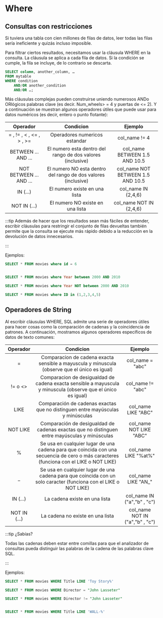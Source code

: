 # Where
## Consultas con restricciones

Si tuviera una tabla con cien millones de filas de datos, leer todas las filas sería ineficiente y quizás incluso imposible.

Para filtrar ciertos resultados, necesitamos usar la cláusula WHERE en la consulta. La cláusula se aplica a cada fila de datos. Si la condición se cumple, la fila se incluye, de lo contrario se descarta.

```sql
SELECT column, another_column, …
FROM mytable
WHERE condition
    AND/OR another_condition
    AND/OR …;
```

Más cláusulas complejas pueden construirse uniendo numerosos ANDo ORlógicos palabras clave (es decir. Num_wheels> = 4 y puertas de <= 2). Y a continuación se muestran algunos operadores útiles que puede usar para datos numéricos (es decir, entero o punto flotante):

| Operador      | Condicion     | Ejemplo  |
| :-------------: |:-------------:| :-----:   |
| = , != , < , <= , > , >=      | Operadores numericos estandar | col_name != 4    |
| BETWEEN ... AND ...      | El  numero esta dentro del rango de dos valores (inclusive)      |   col_name BETWEEN 1.5 AND 10.5    |
| NOT BETWEEN ... AND ... | El  numero NO esta dentro del rango de dos valores (inclusive)    |    col_name  NOT BETWEEN 1.5 AND 10.5    |
| IN (...) | El numero existe en una lista      |    col_name IN (2,4,6)    |
| NOT IN (...) | El numero NO existe en una lista      |     col_name NOT IN (2,4,6)    |

:::tip 
Además de hacer que los resultados sean más fáciles de entender, escribir cláusulas para restringir el conjunto de filas devueltas también permite que la consulta se ejecute más rápido debido a la reducción en la devolución de datos innecesarios.

:::

Ejemplos:

```sql
SELECT * FROM movies where id = 6
```
```sql

SELECT * FROM movies where Year between 2000 AND 2010

```
```sql
SELECT * FROM movies where Year NOT between 2000 AND 2010
```
```sql
SELECT * FROM movies where ID in (1,2,3,4,5)
```
##  Operadores de String
Al escribir cláusulas WHERE, SQL admite una serie de operadores útiles para hacer cosas como la comparación de cadenas y la coincidencia de patrones. A continuación, mostramos algunos operadores específicos de datos de texto comunes:


| Operador      | Condicion     | Ejemplo  |
| :-------------: |:-------------:| :-----:   |
| =      | Comparacion de cadena exacta sensible a mayuscula y minuscula (observe que el único es igual) | col_name = "abc" |
| !=  o <>    | Comparacion de desigualdad de  cadena exacta sensible a mayuscula y minuscula (observe que el único es igual) | col_name != "abc" |
| LIKE      | Comparación de cadenas exactas que no distinguen entre mayúsculas y minúsculas | col_name LIKE "ABC" |
| NOT LIKE      | Comparación de desigualdad de  cadenas exactas que no distinguen entre mayúsculas y minúsculas | col_name NOT LIKE "ABC" |
| %      | Se usa en cualquier lugar de una cadena para que coincida con una secuencia de cero o más caracteres (funciona con el LIKE o NOT LIKE) | col_name LIKE "%at%" |
| _      | Se usa en cualquier lugar de una cadena para que coincida con un solo caracter (funciona con el LIKE o NOT LIKE) | col_name LIKE "AN_" |
| IN (...)      | La cadena existe en una lista | col_name IN ("a","b" , "c") |
| NOT IN (...)      | La cadena  no existe en una lista | col_name NOT IN ("a","b" , "c") |


:::tip ¿Sabías?

Todas las cadenas deben estar entre comillas para que el analizador de consultas pueda distinguir las palabras de la cadena de las palabras clave SQL.


:::

Ejemplos:

```sql
SELECT * FROM movies WHERE Title LIKE 'Toy Story%'
```

```sql
SELECT * FROM movies WHERE Director = "John Lasseter"
```
```sql
SELECT * FROM movies WHERE Director != "John Lasseter"
```
```sql

SELECT * FROM movies WHERE Title LIKE 'WALL-%'

```